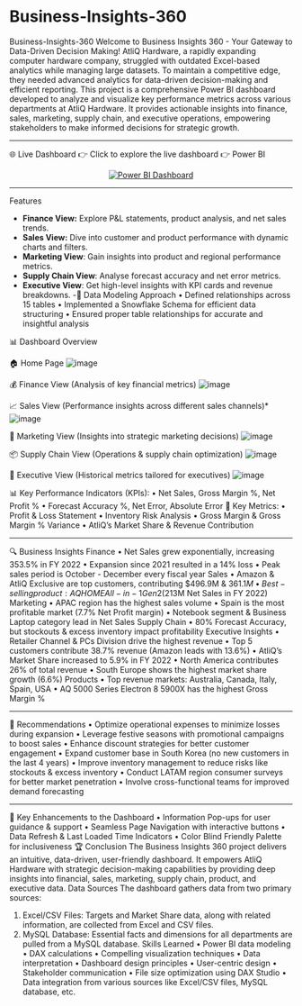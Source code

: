 # Business-Insights-360
Business-Insights-360
Welcome to Business Insights 360 - Your Gateway to Data-Driven Decision Making!
AtliQ Hardware, a rapidly expanding computer hardware company, struggled with outdated Excel-based analytics while managing large datasets. To maintain a competitive edge, they needed advanced analytics for data-driven decision-making and efficient reporting.
This project is a comprehensive Power BI dashboard developed to analyze and visualize key performance metrics across various departments at AtliQ Hardware. It provides actionable insights into finance, sales, marketing, supply chain, and executive operations, empowering stakeholders to make informed decisions for strategic growth.
________________________________________
🌐 Live Dashboard
👉 Click to explore the live dashboard 👉 Power BI

<p align="center"> <a href="https://app.powerbi.com/groups/me/reports/055146f9-b9c1-40b0-aca0-6ea1d9aaf8ca/bbcf80d96f3d61e9ce33?experience=power-bi"> <img src="https://img.shields.io/badge/View%20Dashboard-Power%20BI-brightgreen?style=for-the-badge&logo=powerbi" alt="Power BI Dashboard"> </a> </p>

________________________________________
Features 
- **Finance View:** Explore P&L statements, product analysis, and net sales trends.
- **Sales View:** Dive into customer and product performance with dynamic charts and filters. 
- **Marketing View**: Gain insights into product and regional performance metrics.
- **Supply Chain View**: Analyse forecast accuracy and net error metrics. 
- **Executive View**: Get high-level insights with KPI cards and revenue breakdowns. 
-📌 Data Modeling Approach
•	Defined relationships across 15 tables
•	Implemented a Snowflake Schema for efficient data structuring
•	Ensured proper table relationships for accurate and insightful analysis
 
📊 Dashboard Overview

🏠 Home Page
 ![image](https://github.com/user-attachments/assets/7ee7aa4d-591e-479d-945a-ab185b38c050)


💰 Finance View (Analysis of key financial metrics)
 ![image](https://github.com/user-attachments/assets/8916a8dc-60a6-4f04-884f-5887581ebd50)


📈 Sales View (Performance insights across different sales channels)*
 ![image](https://github.com/user-attachments/assets/5abe2018-d913-4809-8bef-9802d183ed9e)


📢 Marketing View (Insights into strategic marketing decisions)
 ![image](https://github.com/user-attachments/assets/d504d5c6-efdd-41ef-8f46-edf25956dca4)


📦 Supply Chain View (Operations & supply chain optimization)
 ![image](https://github.com/user-attachments/assets/fb0b0fc2-ec82-4d9f-b8a2-dc547272e121)


🎯 Executive View (Historical metrics tailored for executives)
 ![image](https://github.com/user-attachments/assets/34f78650-4617-45a1-8e6d-9439f92e41e6)


📊 Key Performance Indicators (KPIs):
•	Net Sales, Gross Margin %, Net Profit %
•	Forecast Accuracy %, Net Error, Absolute Error
📌 Key Metrics:
•	Profit & Loss Statement
•	Inventory Risk Analysis
•	Gross Margin & Gross Margin % Variance
•	AtliQ’s Market Share & Revenue Contribution
________________________________________
🔍 Business Insights
Finance
•	Net Sales grew exponentially, increasing 353.5% in FY 2022
•	Expansion since 2021 resulted in a 14% loss
•	Peak sales period is October - December every fiscal year
Sales
•	Amazon & AtliQ Exclusive are top customers, contributing $496.9M & $361.1M
•	Best-selling product: AQ HOME All-in-1 Gen 2 ($213M Net Sales in FY 2022)
Marketing
•	APAC region has the highest sales volume
•	Spain is the most profitable market (7.7% Net Profit margin)
•	Notebook segment & Business Laptop category lead in Net Sales
Supply Chain
•	80% Forecast Accuracy, but stockouts & excess inventory impact profitability
Executive Insights
•	Retailer Channel & PCs Division drive the highest revenue
•	Top 5 customers contribute 38.7% revenue (Amazon leads with 13.6%)
•	AtliQ’s Market Share increased to 5.9% in FY 2022
•	North America contributes 26% of total revenue
•	South Europe shows the highest market share growth (6.6%)
Products
•	Top revenue markets: Australia, Canada, Italy, Spain, USA
•	AQ 5000 Series Electron 8 5900X has the highest Gross Margin %
________________________________________
📌 Recommendations
•	Optimize operational expenses to minimize losses during expansion
•	Leverage festive seasons with promotional campaigns to boost sales
•	Enhance discount strategies for better customer engagement
•	Expand customer base in South Korea (no new customers in the last 4 years)
•	Improve inventory management to reduce risks like stockouts & excess inventory
•	Conduct LATAM region consumer surveys for better market penetration
•	Involve cross-functional teams for improved demand forecasting
________________________________________
🎯 Key Enhancements to the Dashboard
•	Information Pop-ups for user guidance & support
•	Seamless Page Navigation with interactive buttons
•	Data Refresh & Last Loaded Time Indicators
•	Color Blind Friendly Palette for inclusiveness
🏆 Conclusion
The Business Insights 360 project delivers an intuitive, data-driven, user-friendly dashboard. It empowers AtliQ Hardware with strategic decision-making capabilities by providing deep insights into financial, sales, marketing, supply chain, product, and executive data.
Data Sources 
The dashboard gathers data from two primary sources:
1.	Excel/CSV Files: Targets and Market Share data, along with related information, are collected from Excel and CSV files. 
2.	MySQL Database: Essential facts and dimensions for all departments are pulled from a MySQL database. 
Skills Learned
•	Power BI data modeling 
•	DAX calculations 
•	Compelling visualization techniques 
•	Data interpretation 
•	Dashboard design principles 
•	User-centric design 
•	Stakeholder communication 
•	File size optimization using DAX Studio 
•	Data integration from various sources like Excel/CSV files, MySQL database, etc.

